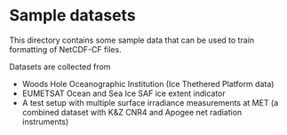 # Sample datasets

This directory contains some sample data that can be used to train formatting of NetCDF-CF files. 

Datasets are collected from 
- Woods Hole Oceanographic Institution (Ice Thethered Platform data)
- EUMETSAT Ocean and Sea Ice SAF ice extent indicator
- A test setup with multiple surface irradiance measurements at MET (a combined dataset with K&Z CNR4 and Apogee net radiation instruments)
